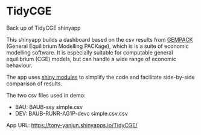 # TidyCGE
Back up of TidyCGE shinyapp

This shinyapp builds a dashboard based on the csv results from [GEMPACK](https://www.copsmodels.com/gempack.htm) (General Equilibrium Modelling PACKage), which is is a suite of economic modelling software. It is especially suitable for computable general equilibrium (CGE) models, but can handle a wide range of economic behaviour. 

The app uses [shiny modules](https://shiny.rstudio.com/articles/modules.html) to simplify the code and facilitate side-by-side comparison of results. 

The two csv files used in demo:

* BAU: BAUB-ssy simple.csv
* DEV: BAUB-RUNR-AG1P-devc simple.csv.csv

App URL: https://tony-yanjun.shinyapps.io/TidyCGE/
